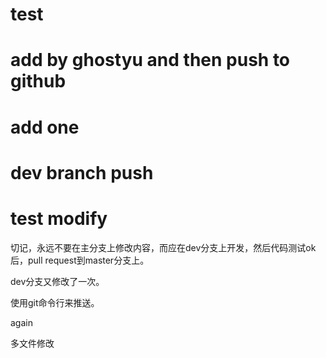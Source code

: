 # test
# add by ghostyu and then push to github
# add one
# dev branch push
# test modify

切记，永远不要在主分支上修改内容，而应在dev分支上开发，然后代码测试ok后，pull request到master分支上。

dev分支又修改了一次。

使用git命令行来推送。

again

多文件修改